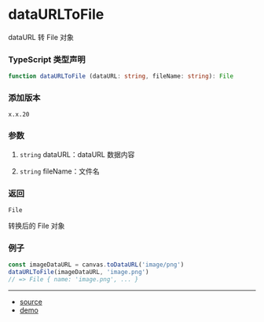 # dataURLToFile

dataURL 转 File 对象




### TypeScript 类型声明

```typescript
function dataURLToFile (dataURL: string, fileName: string): File
```



### 添加版本

`x.x.20`



### 参数

1. `string` dataURL：dataURL 数据内容

2. `string` fileName：文件名

   


### 返回

`File`

转换后的 File 对象



### 例子

```typescript
const imageDataURL = canvas.toDataURL('image/png')
dataURLToFile(imageDataURL, 'image.png')
// => File { name: 'image.png', ... }
```


----

- [source](https://github.com/iius-l/iius-s/blob/main/src/browser/dataURLToFile.ts)
- [demo](https://codepen.io/lunoob/pen/WNzmoZv)